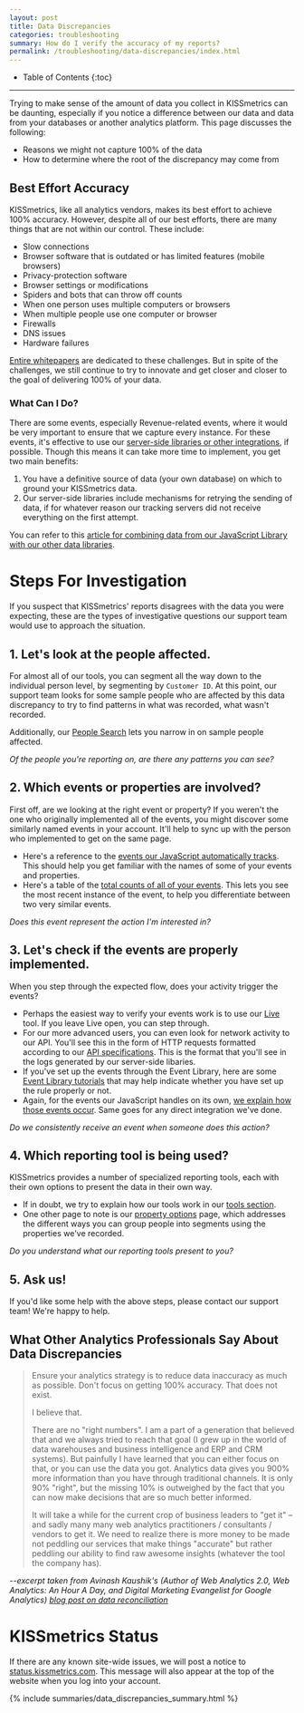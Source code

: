 ```yaml
---
layout: post
title: Data Discrepancies
categories: troubleshooting
summary: How do I verify the accuracy of my reports?
permalink: /troubleshooting/data-discrepancies/index.html
---
```

* Table of Contents
{:toc}
* * *

Trying to make sense of the amount of data you collect in KISSmetrics can be daunting, especially if you notice a difference between our data and data from your databases or another analytics platform. This page discusses the following:

* Reasons we might not capture 100% of the data
* How to determine where the root of the discrepancy may come from


## Best Effort Accuracy

KISSmetrics, like all analytics vendors, makes its best effort to achieve 100% accuracy. However, despite all of our best efforts, there are many things that are not within our control. These include:

* Slow connections
* Browser software that is outdated or has limited features (mobile browsers)
* Privacy-protection software
* Browser settings or modifications
* Spiders and bots that can throw off counts
* When one person uses multiple computers or browsers
* When multiple people use one computer or browser
* Firewalls
* DNS issues
* Hardware failures

[Entire whitepapers][whitepapers] are dedicated to these challenges. But in spite of the challenges, we still continue to try to innovate and get closer and closer to the goal of delivering 100% of your data.


### What Can I Do?

There are some events, especially Revenue-related events, where it would be very important to ensure that we capture every instance. For these events, it's effective to use our [server-side libraries or other integrations][ways], if possible. Though this means it can take more time to implement, you get two main benefits:

1. You have a definitive source of data (your own database) on which to ground your KISSmetrics data.
2. Our server-side libraries include mechanisms for retrying the sending of data, if for whatever reason our tracking servers did not receive everything on the first attempt.

You can refer to this [article for combining data from our JavaScript Library with our other data libraries][jsid].


# Steps For Investigation

If you suspect that KISSmetrics' reports disagrees with the data you were expecting, these are the types of investigative questions our support team would use to approach the situation.

## 1. Let's look at the people affected.

For almost all of our tools, you can segment all the way down to the individual person level, by segmenting by `Customer ID`. At this point, our support team looks for some sample people who are affected by this data discrepancy to try to find patterns in what was recorded, what wasn't recorded.

Additionally, our [People Search][people] lets you narrow in on sample people affected.

*Of the people you're reporting on, are there any patterns you can see?*

## 2. Which events or properties are involved?

First off, are we looking at the right event or property? If you weren't the one who originally implemented all of the events, you might discover some similarly named events in your account. It'll help to sync up with the person who implemented to get on the same page.

* Here's a reference to the [events our JavaScript automatically tracks][auto-track]. This should help you get familiar with the names of some of your events and properties.
* Here's a table of the [total counts of all of your events][event-count]. This lets you see the most recent instance of the event, to help you differentiate between two very similar events.

*Does this event represent the action I'm interested in?*


## 3. Let's check if the events are properly implemented.

When you step through the expected flow, does your activity trigger the events?

* Perhaps the easiest way to verify your events work is to use our [Live][live] tool. If you leave Live open, you can step through.
* For our more advanced users, you can even look for network activity to our API. You'll see this in the form of HTTP requests formatted according to our [API specifications][specs]. This is the format that you'll see in the logs generated by our server-side libaries.
* If you've set up the events through the Event Library, here are some  [Event Library tutorials][event-lib-tutorial] that may help indicate whether you have set up the rule properly or not.
* Again, for the events our JavaScript handles on its own, [we explain how those events occur][auto-track]. Same goes for any direct integration we've done.

*Do we consistently receive an event when someone does this action?*

## 4. Which reporting tool is being used?

KISSmetrics provides a number of specialized reporting tools, each with their own options to present the data in their own way.

* If in doubt, we try to explain how our tools work in our [tools section][tools].
* One other page to note is our [property options][ap] page, which addresses the different ways you can group people into segments using the properties we've recorded.

*Do you understand what our reporting tools present to you?*

## 5. Ask us!

If you'd like some help with the above steps, please contact our support team! We're happy to help.

## What Other Analytics Professionals Say About Data Discrepancies

> Ensure your analytics strategy is to reduce data inaccuracy as much as possible. Don't focus on getting 100% accuracy.
> That does not exist.
>
> I believe that.
>
> There are no "right numbers". I am a part of a generation that believed that and we always tried to reach that goal (I
> grew up in the world of data warehouses and business intelligence and ERP and CRM systems). But painfully I have learned
> that you can either focus on that, or you can use the data you got. Analytics data gives you 900% more information than
> you have through traditional channels. It is only 90% "right", but the missing 10% is outweighed by the fact that you can now make decisions that are so much better informed.
>
> It will take a while for the current crop of business leaders to "get it" – and sadly many many web analytics
> practitioners / consultants / vendors to get it. We need to realize there is more money to be made not peddling our
> services that make things "accurate" but rather peddling our ability to find raw awesome insights (whatever the tool the company has).

 --<cite>excerpt taken from Avinash Kaushik's (Author of Web Analytics 2.0, Web Analytics: An Hour A Day, and Digital Marketing Evangelist for Google Analytics) [blog post on data reconciliation][avinash-data-checklist]</cite>


# KISSmetrics Status

If there are any known site-wide issues, we will post a notice to [status.kissmetrics.com][status]. This message will also appear at the top of the website when you log into your account.

{% include summaries/data_discrepancies_summary.html %}

[status]: http://status.kissmetrics.com
[event-count]: https://app.kissmetrics.com/product.event_prop_breakdown
[whitepapers]: http://www.advanced-web-metrics.com/docs/accuracy-whitepaper.pdf

[jsid]: /apis/javascript/javascript-identities

[ways]: /getting-started/ways-to-send-us-data
[auto-track]: /apis/javascript#events-automatically-tracked
[people]: /tools/people-search

[specs]: /apis/specifications
[event-lib-tutorial]: /tutorial/event-library-tutorial
[live]: /tools/live

[tools]: /tools
[ap]: /advanced/advanced-properties
[avinash-data-checklist]: http://www.kaushik.net/avinash/ultimate-web-analytics-data-reconciliation-checklist/
